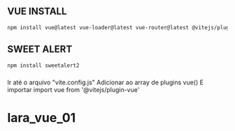 ## VUE INSTALL
```sh
npm install vue@latest vue-loader@latest vue-router@latest @vitejs/plugin-vue --save-dev
```

## SWEET ALERT
```sh
npm install sweetalert2
```

###
Ir até o arquivo "vite.config.js"
Adicionar ao array de plugins
vue()
E importar 
import vue from '@vitejs/plugin-vue'
###
# lara_vue_01

